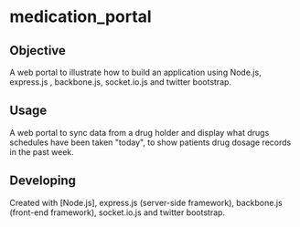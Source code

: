 # medication_portal

## Objective
A web portal to illustrate how to build an application using Node.js, express.js , backbone.js, socket.io.js and twitter bootstrap.


## Usage
A web portal to sync data from a drug holder and display what drugs schedules have been taken "today", to show patients drug dosage records in the past week.



## Developing
Created with [Node.js], express.js (server-side framework), backbone.js (front-end framework), socket.io.js and twitter bootstrap.
